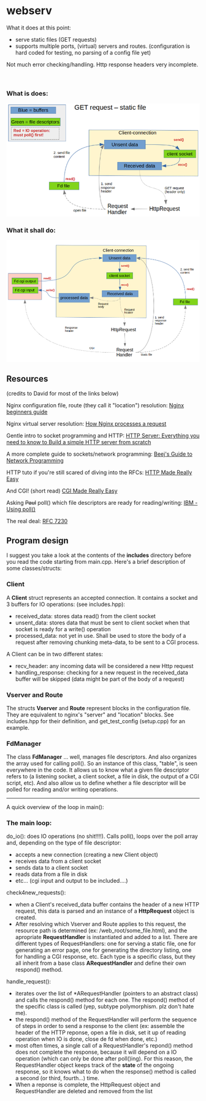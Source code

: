 # webserv

What it does at this point:
- serve static files (GET requests)
- supports multiple ports, (virtual) servers and routes. (configuration is hard coded for testing, no parsing of a config file yet)

Not much error checking/handling. Http response headers very incomplete.
<br>
<br>
<br>
### What is does:
![img](web_root/imgs/get_static.png)

### What it shall do:
![img](web_root/imgs/all.png)


## Resources 
(credits to David for most of the links below)

Nginx configuration file,
 route (they call it "location") resolution:
[Nginx beginners guide](https://nginx.org/en/docs/beginners_guide.html)

Nginx virtual server resolution:
[How Nginx processes a request](https://nginx.org/en/docs/http/request_processing.html)

Gentle intro to socket programming and HTTP:
[HTTP Server: Everything you need to know to Build a simple HTTP server from scratch](https://medium.com/from-the-scratch/http-server-what-do-you-need-to-know-to-build-a-simple-http-server-from-scratch-d1ef8945e4fa)

A more complete guide to sockets/network programming: 
[Beej's Guide to Network Programming](https://beej.us/guide/bgnet/html/)

HTTP tuto if you're still scared of diving into the RFCs:
[HTTP Made Really Easy](https://www.jmarshall.com/easy/http/)

And CGI! (short read)
[CGI Made Really Easy](https://www.jmarshall.com/easy/cgi/)

Asking ~~Paul~~ poll() which file descriptors are ready for reading/writing:
[IBM - Using poll()](https://www.ibm.com/docs/en/i/7.2?topic=designs-using-poll-instead-select)

The real deal:
[RFC 7230](https://datatracker.ietf.org/doc/html/rfc7230)

## Program design
I suggest you take a look at the contents of the **includes** directory before you read the code starting from main.cpp. Here's a brief description of some classes/structs:

### Client
A **Client** struct represents an accepted connection. It contains a socket and 3 buffers for IO operations: (see includes.hpp):
* received_data: stores data read() from the client socket
* unsent_data: stores data that must be sent to client socket when that socket is ready for a write() operation
* processed_data: not yet in use. Shall be used to store the body of a request after removing chunking meta-data, to be sent to a CGI process.

A Client can be in two different states:
* recv_header: any incoming data will be considered a new Http request
* handling_response: checking for a new request in the received_data buffer will be skipped (data might be part of the body of a request)


### Vserver and Route
The structs **Vserver** and **Route** represent blocks in the configuration file. They are equivalent to nginx's "server" and "location" blocks. See includes.hpp for their definition, and get_test_config (setup.cpp) for an example.

### FdManager
The class **FdManager** ... well, manages file descriptors. And also organizes the array used for calling poll(). So an instance of this class, "table", is seen everywhere in the code. It allows us to know what a given file descriptor refers to (a listening socket, a client socket, a file in disk, the output of a CGI script, etc). And also allow us to define whether a file descriptor will be polled for reading and/or writing operations.

-----------------------------
A quick overview of the loop in main():
### The main loop:
do_io(): does IO operations (no shit!!!!). Calls poll(), loops over the poll array and, depending on the type of file descriptor:
* accepts a new connection (creating a new Client object)
* receives data from a client socket
* sends data to a client socket
* reads data from a file in disk
* etc... (cgi input and output to be included....)

check4new_requests():
* when a Client's received_data buffer contains the header of a new HTTP request, this data is parsed and an instance of a **HttpRequest** object is created.
* After resolving which Vserver and Route applies to this request, the resource path is determined (ex: /web_root/some_file.html), and the apropriate **RequestHandler** is instantiated and added to a list. There are different types of RequestHandlers: one for serving a static file, one for generating an error page, one for generating the directory listing, one for handling a CGI response, etc. Each type is a specific class, but they all inherit from a base class **ARequestHandler** and define their own respond() method.

handle_request():
* iterates over the list of *ARequestHandler (pointers to an abstract class) and calls the respond() method for each one. The respond() method of the specific class is called (yep, subtype polymorphism. plz don't hate me).
* the respond() method of the RequestHandler will perform the sequence of steps in order to send a response to the client (ex: assemble the header of the HTTP reponse, open a file in disk, set it up of reading operation when IO is done, close de fd when done, etc.)
* most often times, a single call of a RequestHandler's repond() method does not complete the response, because it will depend on a IO operation (which can only be done after poll()ing). For this reason, the RequestHandler object keeps track of the **state** of the ongoing response, so it knows what to do when the response() method is called a second (or third, fourth...) time.
* When a reponse is complete, the HttpRequest object and RequestHandler are deleted and removed from the list